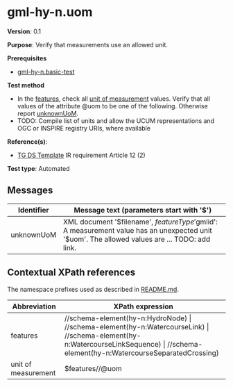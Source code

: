 # gml-hy-n.uom

**Version**: 0.1

**Purpose**: Verify that measurements use an allowed unit.

**Prerequisites**

* [gml-hy-n.basic-test](gml-hy-n.basic-test.md)

**Test method**

* In the [features](#features), check all [unit of measurement](#uom) values. Verify that all values of the attribute @uom to be one of the following. Otherwise report [unknownUoM](#unknownUoM).
 * TODO: Compile list of units and allow the UCUM representations and OGC or INSPIRE registry URIs, where available

**Reference(s)**: 

* [TG DS Template](README.md#ref_TG_DS_tmpl) IR requirement Article 12 (2)

**Test type**: Automated

## Messages

Identifier  |  Message text (parameters start with '$')
---------------------------------------------------------- | -------------------------------------------------------------------------
unknownUoM <a name="unknownUoM"/>  |  XML document '$filename', $featureType '$gmlid': A measurement value has an unexpected unit '$uom'. The allowed values are ... TODO: add link.

## Contextual XPath references

The namespace prefixes used as described in [README.md](README.md#namespaces).

Abbreviation                                               |  XPath expression
---------------------------------------------------------- | -------------------------------------------------------------------------
features <a name="features"></a>   | //schema-element(hy-n:HydroNode) \| //schema-element(hy-n:WatercourseLink) \| //schema-element(hy-n:WatercourseLinkSequence) \| //schema-element(hy-n:WatercourseSeparatedCrossing)
unit of measurement <a name="uom"></a>   | $features//@uom